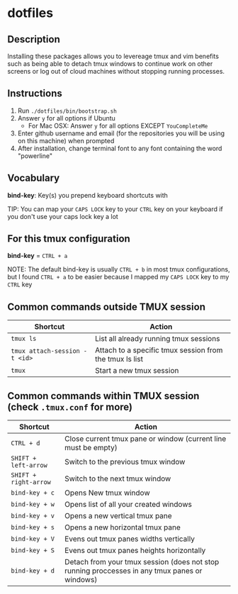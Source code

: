 # dotfiles

## Description
Installing these packages allows you to levereage tmux and vim benefits such as being able to detach tmux windows to continue work on other screens or log out of cloud machines without stopping running processes.

## Instructions

1. Run `./dotfiles/bin/bootstrap.sh`
2. Answer `y` for all options if Ubuntu
    - For Mac OSX: Answer `y` for all options EXCEPT `YouCompleteMe`
3. Enter github username and email (for the repositories you will be using on this machine) when prompted
4. After installation, change terminal font to any font containing the word "powerline"

## Vocabulary
**bind-key**: Key(s) you prepend keyboard shortcuts with

TIP: You can map your `CAPS LOCK` key to your `CTRL` key on your keyboard if you don't use your caps lock key a lot

## For this tmux configuration
**bind-key** = `CTRL + a`

NOTE: The default bind-key is usually `CTRL + b` in most tmux configurations, but I found `CTRL + a` to be easier because I mapped my `CAPS LOCK` key to my `CTRL` key

## Common commands outside TMUX session
| Shortcut | Action |
|--|--|
|`tmux ls`| List all already running tmux sessions |
|`tmux attach-session -t <id>`| Attach to a specific tmux session from the tmux ls list |
|`tmux`| Start a new tmux session |

## Common commands within TMUX session (check `.tmux.conf` for more)
| Shortcut | Action |
|--|--|
|`CTRL + d`| Close current tmux pane or window (current line must be empty) |
|`SHIFT + left-arrow`| Switch to the previous tmux window |
|`SHIFT + right-arrow`| Switch to the next tmux window |
|`bind-key + c`| Opens New tmux window|
|`bind-key + w`| Opens list of all your created windows|
|`bind-key + v`| Opens a new vertical tmux pane |
|`bind-key + s`| Opens a new horizontal tmux pane |
|`bind-key + V`| Evens out tmux panes widths vertically |
|`bind-key + S`| Evens out tmux panes heights horizontally |
|`bind-key + d`| Detach from your tmux session (does not stop running proccesses in any tmux panes or windows) |
